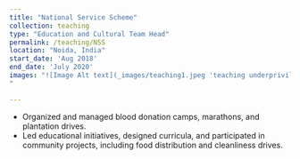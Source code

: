 ```yaml
---
title: "National Service Scheme"
collection: teaching
type: "Education and Cultural Team Head"
permalink: /teaching/NSS
location: "Noida, India"
start_date: 'Aug 2018'
end_date: 'July 2020'
images: "![Image Alt text](_images/teaching1.jpeg 'teaching underprivileged children'))
"

---
```


  * Organized and managed blood donation camps, marathons, and plantation drives.
  * Led educational initiatives, designed curricula, and participated in community projects, including food distribution and cleanliness drives.



